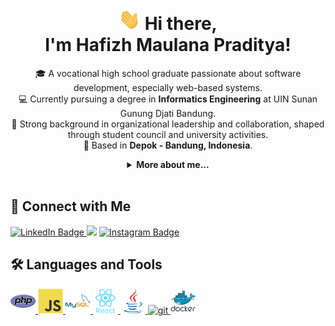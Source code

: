 <h1 align="center">
  <img src="https://raw.githubusercontent.com/ABSphreak/ABSphreak/master/gifs/Hi.gif" width="35px" />
  Hi there,<br>
  I'm Hafizh Maulana Praditya!
</h1>

<p align="center">
🎓 A vocational high school graduate passionate about software development, especially web-based systems.<br>
💻 Currently pursuing a degree in <b>Informatics Engineering</b> at UIN Sunan Gunung Djati Bandung.<br>
🧠 Strong background in organizational leadership and collaboration, shaped through student council and university activities.<br>
📍 Based in <b>Depok - Bandung, Indonesia</b>.
</p>

<details align="center">
<summary><b>More about me...</b></summary>
<p>
I'm passionate about solving real-world problems through code and building impactful solutions with clean, maintainable development. For me, programming isn’t just a skill — it’s a way of life.
</p>
<p>
<i>"Build something that matters — even if it starts with a simple script."</i>
</p>
<p>☕ Coding with coffee, breaking bugs with curiosity.</p>
</details>
<br>

<h2>🤝 Connect with Me</h2>
<p align="left">
<a href="https://www.linkedin.com/in/hfzhmp/" target="_blank">
<img src="https://img.shields.io/badge/LinkedIn-0077B5?style=for-the-badge&logo=linkedin&logoColor=white" alt="LinkedIn Badge"/>
</a>
<a target="_blank" href="mailto:hafizhmp12@gmail.com?subject=[GitHub]%20Hi%20Hafizh!%20🔥"><img src="https://img.shields.io/badge/e‑mail-D14836.svg?style=for-the-badge&logo=GMail&logoColor=white"/></a>
<a href="https://www.instagram.com/hfzhmp/" target="_blank">
<img src="https://img.shields.io/badge/Instagram-E4405F?style=for-the-badge&logo=instagram&logoColor=white" alt="Instagram Badge"/>
</a>
</p>

<h2>🛠️ Languages and Tools</h2>
<p align="left">
<a href="https://www.php.net" target="_blank" rel="noreferrer">
<img src="https://raw.githubusercontent.com/devicons/devicon/master/icons/php/php-original.svg" alt="php" width="40" height="40"/>
</a>
<a href="https://developer.mozilla.org/en-US/docs/Web/JavaScript" target="_blank" rel="noreferrer">
<img src="https://raw.githubusercontent.com/devicons/devicon/master/icons/javascript/javascript-original.svg" alt="javascript" width="40" height="40"/>
</a>
<a href="https://www.mysql.com/" target="_blank" rel="noreferrer">
<img src="https://raw.githubusercontent.com/devicons/devicon/master/icons/mysql/mysql-original-wordmark.svg" alt="mysql" width="40" height="40"/>
</a>
<a href="https://reactjs.org/" target="_blank" rel="noreferrer">
<img src="https://raw.githubusercontent.com/devicons/devicon/master/icons/react/react-original-wordmark.svg" alt="react" width="40" height="40"/>
</a>
<a href="https://www.java.com" target="_blank" rel="noreferrer">
<img src="https://raw.githubusercontent.com/devicons/devicon/master/icons/java/java-original.svg" alt="java" width="40" height="40"/>
</a>
<a href="https://git-scm.com/" target="_blank" rel="noreferrer">
<img src="https://www.vectorlogo.zone/logos/git-scm/git-scm-icon.svg" alt="git" width="40" height="40"/>
</a>
<a href="https://www.docker.com/" target="_blank" rel="noreferrer">
<img src="https://raw.githubusercontent.com/devicons/devicon/master/icons/docker/docker-original-wordmark.svg" alt="docker" width="40" height="40"/>
</a>
</p>